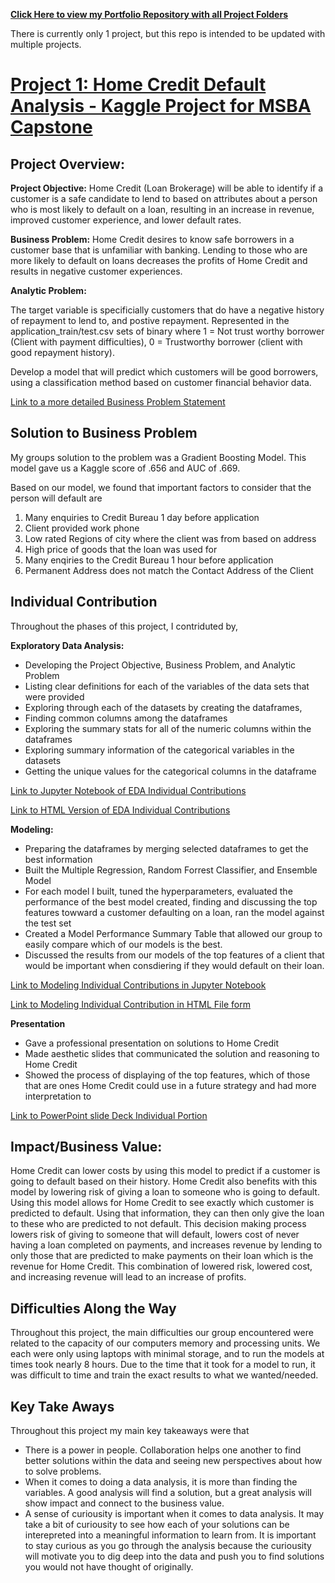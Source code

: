 
**[Click Here to view my Portfolio Repository with all Project Folders](https://github.com/justinhamilton125/Justin_Hamilton_Portfolio/tree/main)**

There is currently only 1 project, but this repo is intended to be updated with multiple projects.


# [Project 1: Home Credit Default Analysis - Kaggle Project for MSBA Capstone](https://github.com/justinhamilton125/Justin_Hamilton_Portfolio/tree/main/Project%201:%20Home%20Credit%20Default%20Model%20Files)

## Project Overview:

**Project Objective:** 
Home Credit (Loan Brokerage) will be able to identify if a customer is a safe candidate to lend to based on attributes about a person who is most likely to default on a loan, resulting in an increase in revenue, improved customer experience, and lower default rates.

**Business Problem:**
Home Credit desires to know safe borrowers in a customer base that is unfamiliar with banking. Lending to those who are more likely to default on loans decreases the profits of Home Credit and results in negative customer experiences.

**Analytic Problem:**

The target variable is specificially customers that do have a negative history of repayment to lend to, and postive repayment. Represented in the application_train/test.csv sets of binary where 1 = Not trust worthy borrower (Client with payment difficulties), 0 = Trustworthy borrower (client with good repayment history).

Develop a model that will predict which customers will be good borrowers, using a classification method based on customer financial behavior data.

[Link to a more detailed Business Problem Statement](https://github.com/justinhamilton125/Justin_Hamilton_Portfolio/blob/main/Project%201%3A%20Home%20Credit%20Default%20Model%20Files/Business%20Problem%20Statement%20Home%20Credit%20Justin%20Hamilton.pdf)


## Solution to Business Problem
My groups solution to the problem was a Gradient Boosting Model. This model gave us a Kaggle score of .656 and AUC of .669. 

Based on our model, we found that important factors to consider that the person will default are

1. Many enquiries to Credit Bureau 1 day before application
2. Client provided work phone
3. Low rated Regions of city where the client was from based on address
4. High price of goods that the loan was used for
5. Many enqiries to the Credit Bureau 1 hour before application
6. Permanent Address does not match the Contact Address of the Client


## Individual Contribution
Throughout the phases of this project, I contriduted by, 

**Exploratory Data Analysis:**

- Developing the Project Objective, Business Problem, and Analytic Problem
- Listing clear definitions for each of the variables of the data sets that were provided
- Exploring through each of the datasets by creating the dataframes,
- Finding common columns among the dataframes
- Exploring the summary stats for all of the numeric columns within the dataframes
- Exploring summary information of the categorical variables in the datasets
- Getting the unique values for the categorical columns in the dataframe

[Link to Jupyter Notebook of EDA Individual Contributions]()

[Link to HTML Version of EDA Individual Contributions]()

**Modeling:**
- Preparing the dataframes by merging selected dataframes to get the best information
- Built the Multiple Regression, Random Forrest Classifier, and Ensemble Model
- For each model I built, tuned the hyperparameters, evaluated the performance of the best model created, finding and discussing the top features towward a customer defaulting on a loan, ran the model against the test set
- Created a Model Performance Summary Table that allowed our group to easily compare which of our models is the best.
- Discussed the results from our models of the top features of a client that would be important when consdiering if they would default on their loan. 

[Link to Modeling Individual Contributions in Jupyter Notebook]()

[Link to Modeling Individual Contribution in HTML File form]()

**Presentation**
- Gave a professional presentation on solutions to Home Credit
- Made aesthetic slides that communicated the solution and reasoning to Home Credit
- Showed the process of displaying of the top features, which of those that are ones Home Credit could use in a future strategy and had more interpretation to

[Link to PowerPoint slide Deck Individual Portion](https://github.com/justinhamilton125/Justin_Hamilton_Portfolio/blob/main/Project%201%3A%20Home%20Credit%20Default%20Model%20Files/Justin%20Hamilton%20Presentation%20Portion%20Slide%20Deck.pptx)

## Impact/Business Value:

Home Credit can lower costs by using this model to predict if a customer is going to default based on their history. Home Credit also benefits with this model by lowering risk of giving a loan to someone who is going to default. Using this model allows for Home Credit to see exactly which customer is predicted to default. Using that information, they can then only give the loan to these who are predicted to not default. This decision making process lowers risk of giving to someone that will default, lowers cost of never having a loan completed on payments, and increases revenue by lending to only those that are predicted to make payments on their loan which is the revenue for Home Credit. This combination of lowered risk, lowered cost, and increasing revenue will lead to an increase of profits.


## Difficulties Along the Way
Throughout this project, the main difficulties our group encountered were related to the capacity of our computers memory and processing units. We each were only using laptops with minimal storage, and to run the models at times took nearly 8 hours. Due to the time that it took for a model to run, it was difficult to time and train the exact results to what we wanted/needed.


## Key Take Aways
Throughout this project my main key takeaways were that 
- There is a power in people. Collaboration helps one another to find better solutions within the data and seeing new perspectives about how to solve problems.
- When it comes to doing a data analysis, it is more than finding the variables. A good analysis will find a solution, but a great analysis will show impact and connect to the business value.
- A sense of curiousity is important when it comes to data analysis. It may take a bit of curiousity to see how each of your solutions can be interepreted into a meaningful information to learn from. It is important to stay curious as you go through the analysis because the curiousity will motivate you to dig deep into the data and push you to find solutions you would not have thought of originally.
